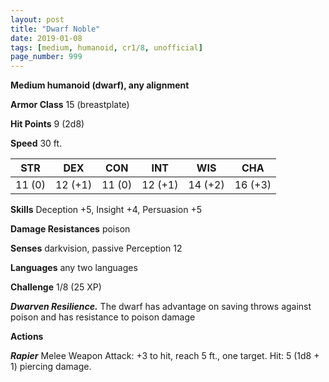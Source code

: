 ```yaml
---
layout: post
title: "Dwarf Noble"
date: 2019-01-08
tags: [medium, humanoid, cr1/8, unofficial]
page_number: 999
---
```


**Medium humanoid (dwarf), any alignment**

**Armor Class** 15 (breastplate)

**Hit Points** 9  (2d8)

**Speed** 30 ft.

|   STR   |   DEX   |   CON   |   INT   |   WIS   |   CHA   |
|:-------:|:-------:|:-------:|:-------:|:-------:|:-------:|
| 11 (0) | 12 (+1) | 11 (0) | 12 (+1) | 14 (+2) | 16 (+3) |

**Skills** Deception +5, Insight +4, Persuasion +5

**Damage Resistances** poison

**Senses** darkvision, passive Perception 12

**Languages** any two languages

**Challenge** 1/8 (25 XP)

***Dwarven Resilience.*** The dwarf has advantage on saving throws against poison and has resistance to poison damage

**Actions**

***Rapier*** Melee Weapon Attack: +3 to hit, reach 5 ft., one target. Hit: 5 (1d8 + 1) piercing damage.